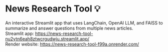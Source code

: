 # News Research Tool 💡

An interactive Streamlit app that uses LangChain, OpenAI LLM, and FAISS to summarize and answer questions from multiple news articles.<br>
Streamlit app: https://news-research-tool-nu2ytn6eah8ztwcrgudwju.streamlit.app/ <br>
Render website: https://news-research-tool-f99a.onrender.com/
